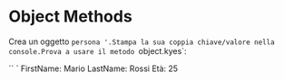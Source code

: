 # Object Methods

Crea un oggetto `persona '.Stampa la sua coppia chiave/valore nella console.Prova a usare il metodo `object.kyes`:

`` `
FirstName: Mario
LastName: Rossi
Età: 25
```

